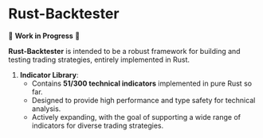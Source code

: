 # Rust-Backtester

🚧 **Work in Progress** 🚧

**Rust-Backtester** is intended to be a robust framework for building and testing trading strategies, entirely implemented in Rust. 

1. **Indicator Library**:  
   - Contains **51/300 technical indicators** implemented in pure Rust so far.  
   - Designed to provide high performance and type safety for technical analysis.  
   - Actively expanding, with the goal of supporting a wide range of indicators for diverse trading strategies.
